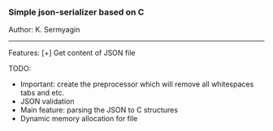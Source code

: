 ### Simple json-serializer based on C

Author: K. Sermyagin

---

Features:
[+] Get content of JSON file

TODO:
- Important: create the preprocessor which will remove all whitespaces tabs and etc. 
- JSON validation
- Main feature: parsing the JSON to C structures
- Dynamic memory allocation for file
